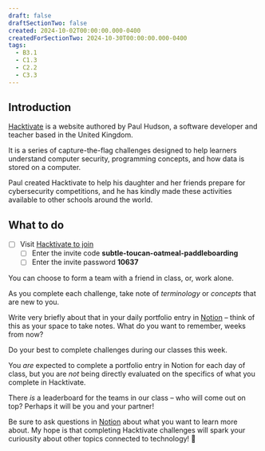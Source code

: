 ```yaml
---
draft: false
draftSectionTwo: false
created: 2024-10-02T00:00:00.000-0400
createdForSectionTwo: 2024-10-30T00:00:00.000-0400
tags:
  - B3.1
  - C1.3
  - C2.2
  - C3.3
---
```

## Introduction

[Hacktivate](https://www.hacktivate.io) is a website authored by Paul Hudson, a software developer and teacher based in the United Kingdom.

It is a series of capture-the-flag challenges designed to help learners understand computer security, programming concepts, and how data is stored on a computer.

Paul created Hacktivate to help his daughter and her friends prepare for cybersecurity competitions, and he has kindly made these activities available to other schools around the world.

## What to do

- [ ] Visit [Hacktivate to join](https://www.hacktivate.io/join)
	- [ ] Enter the invite code **subtle-toucan-oatmeal-paddleboarding**
	- [ ] Enter the invite password **10637**

You can choose to form a team with a friend in class, or, work alone.

As you complete each challenge, take note of *terminology* or *concepts* that are new to you.

Write very briefly about that in your daily portfolio entry in [Notion](https://notion.so) – think of this as your space to take notes. What do you want to remember, weeks from now?

Do your best to complete challenges during our classes this week.

You *are* expected to complete a portfolio entry in Notion for each day of class, but you are *not* being directly evaluated on the specifics of what you complete in Hacktivate.

There *is* a leaderboard for the teams in our class – who will come out on top? Perhaps it will be you and your partner!

Be sure to ask questions in [Notion](https://notion.so) about what you want to learn more about. My hope is that completing Hacktivate challenges will spark your curiousity about other topics connected to technology! 🚀